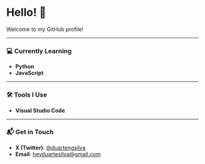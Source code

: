 # Hello! 👋  
Welcome to my GitHub profile!  

---

### 💻 Currently Learning  
- **Python**
- **JavaScript**

---

### 🛠️ Tools I Use  
- **Visual Studio Code**

---

### 📬 Get in Touch  
- **X (Twitter)**: [@duartengsilva](https://twitter.com/duartengsilva)  
- **Email**: heyduartesilva@gmail.com  

